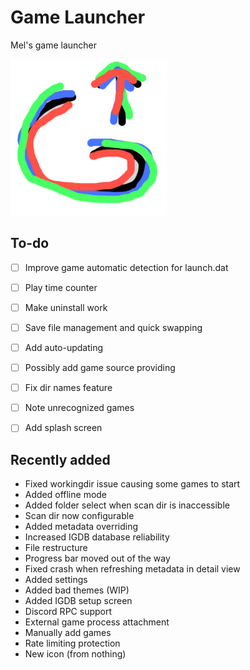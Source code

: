 # Game Launcher
 Mel's game launcher



<img src="Assets/gamelauncher.png" style="zoom:50%;" />




## To-do
- [ ] Improve game automatic detection for launch.dat
- [ ] Play time counter
- [ ] Make uninstall work
- [ ] Save file management and quick swapping
- [ ] Add auto-updating
- [ ] Possibly add game source providing
- [ ] Fix dir names feature
- [ ] Note unrecognized games
- [ ] Add splash screen



## Recently added

- Fixed workingdir issue causing some games to start
- Added offline mode
- Added folder select when scan dir is inaccessible
- Scan dir now configurable
- Added metadata overriding
- Increased IGDB database reliability
- File restructure
- Progress bar moved out of the way
- Fixed crash when refreshing metadata in detail view
- Added settings
- Added bad themes (WIP)
- Added IGDB setup screen
- Discord RPC support
- External game process attachment
- Manually add games
- Rate limiting protection
- New icon (from nothing)